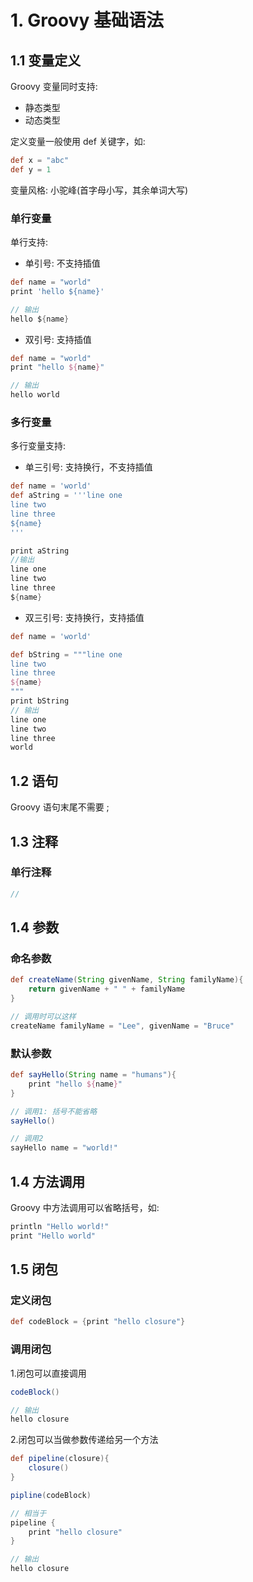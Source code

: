 # 1. Groovy 基础语法

## 1.1 变量定义

Groovy 变量同时支持:
* 静态类型
* 动态类型

定义变量一般使用 def 关键字，如:
```groovy
def x = "abc"
def y = 1
```

变量风格: 小驼峰(首字母小写，其余单词大写)

### 单行变量
单行支持:
* 单引号: 不支持插值
```groovy
def name = "world"
print 'hello ${name}'

// 输出
hello ${name}
```

* 双引号: 支持插值
```groovy
def name = "world"
print "hello ${name}"

// 输出
hello world
```

### 多行变量

多行变量支持:
* 单三引号: 支持换行，不支持插值
```groovy
def name = 'world'
def aString = '''line one
line two
line three
${name}
'''

print aString
//输出
line one
line two
line three
${name}
```

* 双三引号: 支持换行，支持插值
```groovy
def name = 'world'

def bString = """line one
line two
line three
${name}
"""
print bString
// 输出
line one
line two
line three
world
```

## 1.2 语句
Groovy 语句末尾不需要 ; 

## 1.3 注释

### 单行注释

```groovy
//
```

## 1.4 参数

### 命名参数
```groovy
def createName(String givenName, String familyName){
    return givenName + " " + familyName
}

// 调用时可以这样
createName familyName = "Lee", givenName = "Bruce"
```

### 默认参数

```groovy
def sayHello(String name = "humans"){
    print "hello ${name}"
}

// 调用1: 括号不能省略
sayHello() 

// 调用2
sayHello name = "world!"
```

## 1.4 方法调用
Groovy 中方法调用可以省略括号，如:

```groovy
println "Hello world!"
print "Hello world"
```


## 1.5 闭包
### 定义闭包

```groovy
def codeBlock = {print "hello closure"}
```

### 调用闭包

1.闭包可以直接调用
```groovy
codeBlock()

// 输出
hello closure
```

2.闭包可以当做参数传递给另一个方法
```groovy
def pipeline(closure){
    closure()
}

pipline(codeBlock)

// 相当于
pipeline {
    print "hello closure"
}

// 输出
hello closure
```
